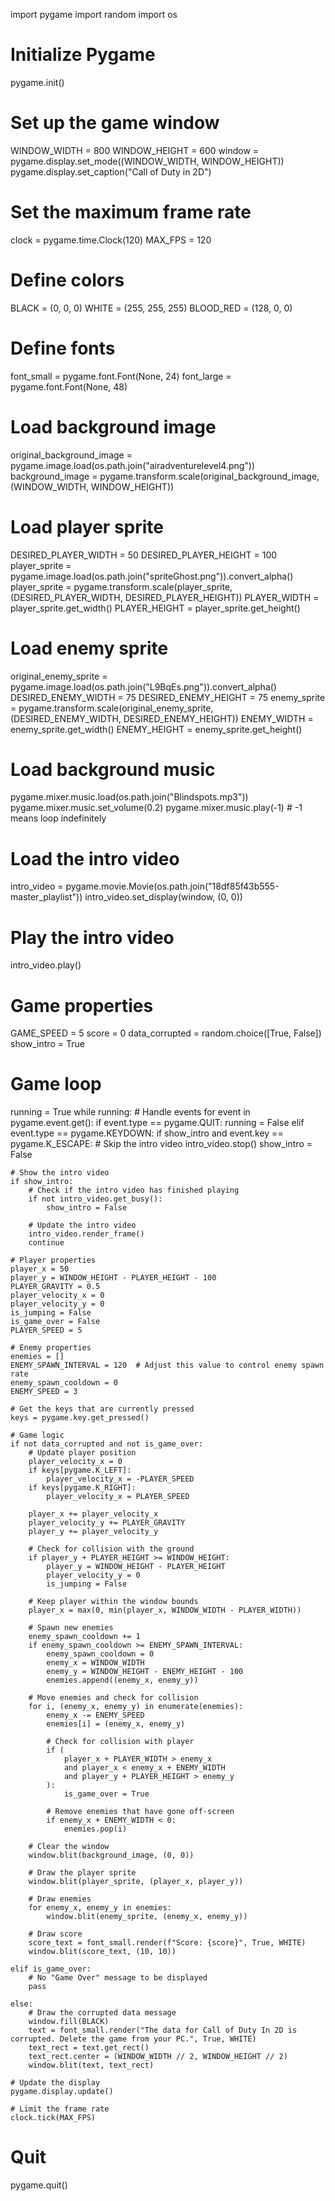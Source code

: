 import pygame
import random
import os

# Initialize Pygame
pygame.init()

# Set up the game window
WINDOW_WIDTH = 800
WINDOW_HEIGHT = 600
window = pygame.display.set_mode((WINDOW_WIDTH, WINDOW_HEIGHT))
pygame.display.set_caption("Call of Duty in 2D")

# Set the maximum frame rate
clock = pygame.time.Clock(120)
MAX_FPS = 120

# Define colors
BLACK = (0, 0, 0)
WHITE = (255, 255, 255)
BLOOD_RED = (128, 0, 0)

# Define fonts
font_small = pygame.font.Font(None, 24)
font_large = pygame.font.Font(None, 48)

# Load background image
original_background_image = pygame.image.load(os.path.join("airadventurelevel4.png"))
background_image = pygame.transform.scale(original_background_image, (WINDOW_WIDTH, WINDOW_HEIGHT))

# Load player sprite
DESIRED_PLAYER_WIDTH = 50
DESIRED_PLAYER_HEIGHT = 100
player_sprite = pygame.image.load(os.path.join("spriteGhost.png")).convert_alpha()
player_sprite = pygame.transform.scale(player_sprite, (DESIRED_PLAYER_WIDTH, DESIRED_PLAYER_HEIGHT))
PLAYER_WIDTH = player_sprite.get_width()
PLAYER_HEIGHT = player_sprite.get_height()

# Load enemy sprite
original_enemy_sprite = pygame.image.load(os.path.join("L9BqEs.png")).convert_alpha()
DESIRED_ENEMY_WIDTH = 75
DESIRED_ENEMY_HEIGHT = 75
enemy_sprite = pygame.transform.scale(original_enemy_sprite, (DESIRED_ENEMY_WIDTH, DESIRED_ENEMY_HEIGHT))
ENEMY_WIDTH = enemy_sprite.get_width()
ENEMY_HEIGHT = enemy_sprite.get_height()

# Load background music
pygame.mixer.music.load(os.path.join("Blindspots.mp3"))
pygame.mixer.music.set_volume(0.2)
pygame.mixer.music.play(-1)  # -1 means loop indefinitely

# Load the intro video
intro_video = pygame.movie.Movie(os.path.join("18df85f43b555-master_playlist"))
intro_video.set_display(window, (0, 0))

# Play the intro video
intro_video.play()

# Game properties
GAME_SPEED = 5
score = 0
data_corrupted = random.choice([True, False])
show_intro = True

# Game loop
running = True
while running:
    # Handle events
    for event in pygame.event.get():
        if event.type == pygame.QUIT:
            running = False
        elif event.type == pygame.KEYDOWN:
            if show_intro and event.key == pygame.K_ESCAPE:
                # Skip the intro video
                intro_video.stop()
                show_intro = False

    # Show the intro video
    if show_intro:
        # Check if the intro video has finished playing
        if not intro_video.get_busy():
            show_intro = False

        # Update the intro video
        intro_video.render_frame()
        continue

    # Player properties
    player_x = 50
    player_y = WINDOW_HEIGHT - PLAYER_HEIGHT - 100
    PLAYER_GRAVITY = 0.5
    player_velocity_x = 0
    player_velocity_y = 0
    is_jumping = False
    is_game_over = False
    PLAYER_SPEED = 5

    # Enemy properties
    enemies = []
    ENEMY_SPAWN_INTERVAL = 120  # Adjust this value to control enemy spawn rate
    enemy_spawn_cooldown = 0
    ENEMY_SPEED = 3

    # Get the keys that are currently pressed
    keys = pygame.key.get_pressed()

    # Game logic
    if not data_corrupted and not is_game_over:
        # Update player position
        player_velocity_x = 0
        if keys[pygame.K_LEFT]:
            player_velocity_x = -PLAYER_SPEED
        if keys[pygame.K_RIGHT]:
            player_velocity_x = PLAYER_SPEED

        player_x += player_velocity_x
        player_velocity_y += PLAYER_GRAVITY
        player_y += player_velocity_y

        # Check for collision with the ground
        if player_y + PLAYER_HEIGHT >= WINDOW_HEIGHT:
            player_y = WINDOW_HEIGHT - PLAYER_HEIGHT
            player_velocity_y = 0
            is_jumping = False

        # Keep player within the window bounds
        player_x = max(0, min(player_x, WINDOW_WIDTH - PLAYER_WIDTH))

        # Spawn new enemies
        enemy_spawn_cooldown += 1
        if enemy_spawn_cooldown >= ENEMY_SPAWN_INTERVAL:
            enemy_spawn_cooldown = 0
            enemy_x = WINDOW_WIDTH
            enemy_y = WINDOW_HEIGHT - ENEMY_HEIGHT - 100
            enemies.append((enemy_x, enemy_y))

        # Move enemies and check for collision
        for i, (enemy_x, enemy_y) in enumerate(enemies):
            enemy_x -= ENEMY_SPEED
            enemies[i] = (enemy_x, enemy_y)

            # Check for collision with player
            if (
                player_x + PLAYER_WIDTH > enemy_x
                and player_x < enemy_x + ENEMY_WIDTH
                and player_y + PLAYER_HEIGHT > enemy_y
            ):
                is_game_over = True

            # Remove enemies that have gone off-screen
            if enemy_x + ENEMY_WIDTH < 0:
                enemies.pop(i)

        # Clear the window
        window.blit(background_image, (0, 0))

        # Draw the player sprite
        window.blit(player_sprite, (player_x, player_y))

        # Draw enemies
        for enemy_x, enemy_y in enemies:
            window.blit(enemy_sprite, (enemy_x, enemy_y))

        # Draw score
        score_text = font_small.render(f"Score: {score}", True, WHITE)
        window.blit(score_text, (10, 10))

    elif is_game_over:
        # No "Game Over" message to be displayed
        pass

    else:
        # Draw the corrupted data message
        window.fill(BLACK)
        text = font_small.render("The data for Call of Duty In 2D is corrupted. Delete the game from your PC.", True, WHITE)
        text_rect = text.get_rect()
        text_rect.center = (WINDOW_WIDTH // 2, WINDOW_HEIGHT // 2)
        window.blit(text, text_rect)

    # Update the display
    pygame.display.update()

    # Limit the frame rate
    clock.tick(MAX_FPS)

# Quit
pygame.quit()
